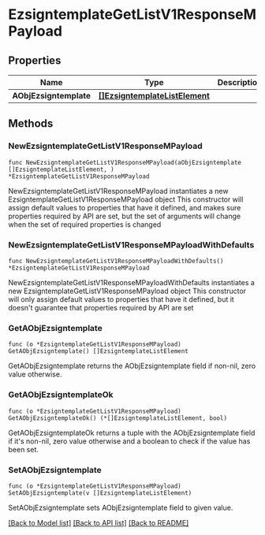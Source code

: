 # EzsigntemplateGetListV1ResponseMPayload

## Properties

Name | Type | Description | Notes
------------ | ------------- | ------------- | -------------
**AObjEzsigntemplate** | [**[]EzsigntemplateListElement**](EzsigntemplateListElement.md) |  | 

## Methods

### NewEzsigntemplateGetListV1ResponseMPayload

`func NewEzsigntemplateGetListV1ResponseMPayload(aObjEzsigntemplate []EzsigntemplateListElement, ) *EzsigntemplateGetListV1ResponseMPayload`

NewEzsigntemplateGetListV1ResponseMPayload instantiates a new EzsigntemplateGetListV1ResponseMPayload object
This constructor will assign default values to properties that have it defined,
and makes sure properties required by API are set, but the set of arguments
will change when the set of required properties is changed

### NewEzsigntemplateGetListV1ResponseMPayloadWithDefaults

`func NewEzsigntemplateGetListV1ResponseMPayloadWithDefaults() *EzsigntemplateGetListV1ResponseMPayload`

NewEzsigntemplateGetListV1ResponseMPayloadWithDefaults instantiates a new EzsigntemplateGetListV1ResponseMPayload object
This constructor will only assign default values to properties that have it defined,
but it doesn't guarantee that properties required by API are set

### GetAObjEzsigntemplate

`func (o *EzsigntemplateGetListV1ResponseMPayload) GetAObjEzsigntemplate() []EzsigntemplateListElement`

GetAObjEzsigntemplate returns the AObjEzsigntemplate field if non-nil, zero value otherwise.

### GetAObjEzsigntemplateOk

`func (o *EzsigntemplateGetListV1ResponseMPayload) GetAObjEzsigntemplateOk() (*[]EzsigntemplateListElement, bool)`

GetAObjEzsigntemplateOk returns a tuple with the AObjEzsigntemplate field if it's non-nil, zero value otherwise
and a boolean to check if the value has been set.

### SetAObjEzsigntemplate

`func (o *EzsigntemplateGetListV1ResponseMPayload) SetAObjEzsigntemplate(v []EzsigntemplateListElement)`

SetAObjEzsigntemplate sets AObjEzsigntemplate field to given value.



[[Back to Model list]](../README.md#documentation-for-models) [[Back to API list]](../README.md#documentation-for-api-endpoints) [[Back to README]](../README.md)



